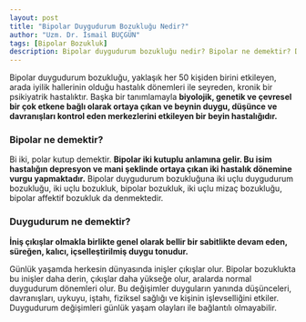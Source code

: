 ```yaml
---
layout: post
title: "Bipolar Duygudurum Bozukluğu Nedir?"
author: "Uzm. Dr. İsmail BUÇGÜN"
tags: [Bipolar Bozukluk]
description: Bipolar duygudurum bozukluğu nedir? Bipolar ne demektir? Duygudurum nedir? Bipolar bozukluğun diğer isimleri nelerdir?
---
```


Bipolar duygudurum bozukluğu, yaklaşık her 50 kişiden birini etkileyen, arada iyilik hallerinin olduğu hastalık dönemleri ile seyreden, kronik bir psikiyatrik hastalıktır. Başka bir tanımlamayla **biyolojik, genetik ve çevresel bir çok etkene bağlı olarak ortaya
çıkan ve beynin duygu, düşünce ve davranışları kontrol eden
merkezlerini etkileyen bir beyin hastalığıdır.**

### Bipolar ne demektir?
Bi iki, polar kutup demektir. **Bipolar iki kutuplu anlamına gelir. Bu isim hastalığın depresyon ve mani şeklinde ortaya çıkan iki hastalık dönemine vurgu yapmaktadır.** Bipolar duygudurum bozukluğuna iki uçlu duygudurum bozukluğu, iki uçlu bozukluk, bipolar bozukluk, iki uçlu mizaç bozukluğu, bipolar affektif bozukluk da denmektedir.

### Duygudurum ne demektir? 
**İniş çıkışlar olmakla birlikte genel olarak bellir bir sabitlikte devam eden, süreğen, kalıcı, içselleştirilmiş duygu tonudur.**

Günlük yaşamda herkesin dünyasında inişler çıkışlar olur. Bipolar bozuklukta bu inişler daha derin, çıkışlar daha yükseğe olur, aralarda normal duygudurum dönemleri olur. Bu değişimler duyguların yanında düşünceleri, davranışları, uykuyu, iştahı, fiziksel sağlığı ve kişinin işlevselliğini etkiler. Duygudurum değişimleri günlük yaşam olayları ile bağlantılı olmayabilir.